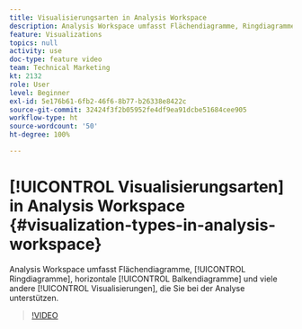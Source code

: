 ```yaml
---
title: Visualisierungsarten in Analysis Workspace
description: Analysis Workspace umfasst Flächendiagramme, Ringdiagramme, horizontale Balkendiagramme und viele andere Visualisierungen, die Sie bei der Analyse unterstützen.
feature: Visualizations
topics: null
activity: use
doc-type: feature video
team: Technical Marketing
kt: 2132
role: User
level: Beginner
exl-id: 5e176b61-6fb2-46f6-8b77-b26338e8422c
source-git-commit: 32424f3f2b05952fe4df9ea91dcbe51684cee905
workflow-type: ht
source-wordcount: '50'
ht-degree: 100%

---
```


# [!UICONTROL Visualisierungsarten] in Analysis Workspace {#visualization-types-in-analysis-workspace}

Analysis Workspace umfasst Flächendiagramme, [!UICONTROL Ringdiagramme], horizontale [!UICONTROL Balkendiagramme] und viele andere [!UICONTROL Visualisierungen], die Sie bei der Analyse unterstützen.

>[!VIDEO](https://video.tv.adobe.com/v/23994/?quality=12)
